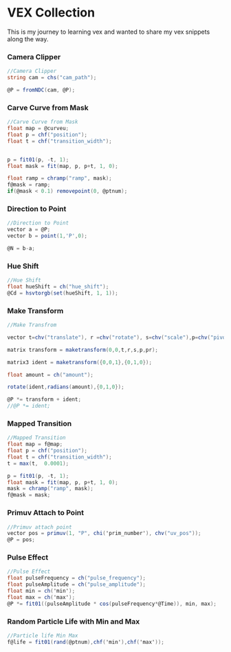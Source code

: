 
# VEX Collection

This is my journey to learning vex and wanted to share my vex snippets along the way.






### Camera Clipper
``` c#
//Camera Clipper
string cam = chs("cam_path");

@P = fromNDC(cam, @P);
```

### Carve Curve from Mask
``` c#
//Carve Curve from Mask
float map = @curveu;
float p = chf("position");
float t = chf("transition_width");


p = fit01(p, -t, 1);
float mask = fit(map, p, p+t, 1, 0);

float ramp = chramp("ramp", mask);
f@mask = ramp;
if(@mask < 0.1) removepoint(0, @ptnum);
```

### Direction to Point
``` c#
//Direction to Point
vector a = @P;
vector b = point(1,'P',0);

@N = b-a;
```

### Hue Shift
``` c#
//Hue Shift
float hueShift = ch("hue_shift");
@Cd = hsvtorgb(set(hueShift, 1, 1));
```

### Make Transform
``` c#
//Make Transfrom

vector t=chv("translate"), r =chv("rotate"), s=chv("scale"),p=chv("pivot"), pr=chv("pivotRotation");

matrix transform = maketransform(0,0,t,r,s,p,pr);

matrix3 ident = maketransform({0,0,1},{0,1,0});

float amount = ch("amount");

rotate(ident,radians(amount),{0,1,0});

@P *= transform + ident;
//@P *= ident;
```

### Mapped Transition
``` c#
//Mapped Transition
float map = f@map;
float p = chf("position");
float t = chf("transition_width");
t = max(t,  0.0001);

p = fit01(p, -t, 1);
float mask = fit(map, p, p+t, 1, 0);
mask = chramp("ramp", mask);
f@mask = mask;
```

### Primuv Attach to Point
``` c#
//Primuv attach point
vector pos = primuv(1, "P", chi('prim_number'), chv("uv_pos"));
@P = pos;
```

###  Pulse Effect
``` c#
//Pulse Effect
float pulseFrequency = ch("pulse_frequency");
float pulseAmplitude = ch("pulse_amplitude");
float min = ch('min');
float max = ch('max');
@P *= fit01((pulseAmplitude * cos(pulseFrequency*@Time)), min, max);
```

### Random Particle Life with Min and Max
``` c#
//Particle life Min Max
f@life = fit01(rand(@ptnum),chf('min'),chf('max'));
```



